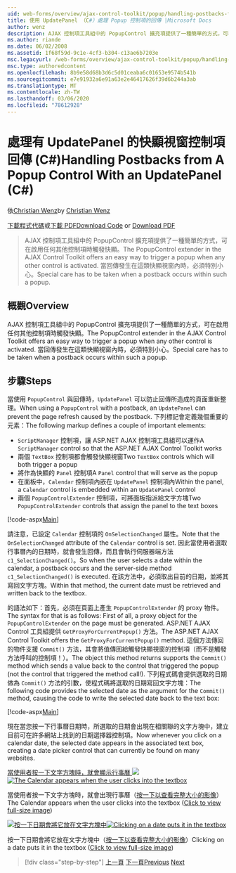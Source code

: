 ```yaml
---
uid: web-forms/overview/ajax-control-toolkit/popup/handling-postbacks-from-a-popup-control-with-an-updatepanel-cs
title: 使用 UpdatePanel （C#）處理 Popup 控制項的回傳 |Microsoft Docs
author: wenz
description: AJAX 控制項工具組中的 PopupControl 擴充項提供了一種簡單的方式，可在啟用任何其他控制項時觸發快顯。 必須特別小心 。
ms.author: riande
ms.date: 06/02/2008
ms.assetid: 1f68f59d-9c1e-4cf3-b304-c13ae6b7203e
msc.legacyurl: /web-forms/overview/ajax-control-toolkit/popup/handling-postbacks-from-a-popup-control-with-an-updatepanel-cs
msc.type: authoredcontent
ms.openlocfilehash: 8b9e58d68b3d6c5d01ceaba6c01653e9574b541b
ms.sourcegitcommit: e7e91932a6e91a63e2e46417626f39d6b244a3ab
ms.translationtype: MT
ms.contentlocale: zh-TW
ms.lasthandoff: 03/06/2020
ms.locfileid: "78612928"
---
```

# <a name="handling-postbacks-from-a-popup-control-with-an-updatepanel-c"></a><span data-ttu-id="c0ed7-104">處理有 UpdatePanel 的快顯視窗控制項回傳 (C#)</span><span class="sxs-lookup"><span data-stu-id="c0ed7-104">Handling Postbacks from A Popup Control With an UpdatePanel (C#)</span></span>

<span data-ttu-id="c0ed7-105">依[Christian Wenz](https://github.com/wenz)</span><span class="sxs-lookup"><span data-stu-id="c0ed7-105">by [Christian Wenz](https://github.com/wenz)</span></span>

<span data-ttu-id="c0ed7-106">[下載程式代碼](https://download.microsoft.com/download/9/3/f/93f8daea-bebd-4821-833b-95205389c7d0/PopupControl2.cs.zip)或[下載 PDF](https://download.microsoft.com/download/2/d/c/2dc10e34-6983-41d4-9c08-f78f5387d32b/popupcontrol2CS.pdf)</span><span class="sxs-lookup"><span data-stu-id="c0ed7-106">[Download Code](https://download.microsoft.com/download/9/3/f/93f8daea-bebd-4821-833b-95205389c7d0/PopupControl2.cs.zip) or [Download PDF](https://download.microsoft.com/download/2/d/c/2dc10e34-6983-41d4-9c08-f78f5387d32b/popupcontrol2CS.pdf)</span></span>

> <span data-ttu-id="c0ed7-107">AJAX 控制項工具組中的 PopupControl 擴充項提供了一種簡單的方式，可在啟用任何其他控制項時觸發快顯。</span><span class="sxs-lookup"><span data-stu-id="c0ed7-107">The PopupControl extender in the AJAX Control Toolkit offers an easy way to trigger a popup when any other control is activated.</span></span> <span data-ttu-id="c0ed7-108">當回傳發生在這類快顯視窗內時，必須特別小心。</span><span class="sxs-lookup"><span data-stu-id="c0ed7-108">Special care has to be taken when a postback occurs within such a popup.</span></span>

## <a name="overview"></a><span data-ttu-id="c0ed7-109">概觀</span><span class="sxs-lookup"><span data-stu-id="c0ed7-109">Overview</span></span>

<span data-ttu-id="c0ed7-110">AJAX 控制項工具組中的 PopupControl 擴充項提供了一種簡單的方式，可在啟用任何其他控制項時觸發快顯。</span><span class="sxs-lookup"><span data-stu-id="c0ed7-110">The PopupControl extender in the AJAX Control Toolkit offers an easy way to trigger a popup when any other control is activated.</span></span> <span data-ttu-id="c0ed7-111">當回傳發生在這類快顯視窗內時，必須特別小心。</span><span class="sxs-lookup"><span data-stu-id="c0ed7-111">Special care has to be taken when a postback occurs within such a popup.</span></span>

## <a name="steps"></a><span data-ttu-id="c0ed7-112">步驟</span><span class="sxs-lookup"><span data-stu-id="c0ed7-112">Steps</span></span>

<span data-ttu-id="c0ed7-113">當使用 `PopupControl` 與回傳時，`UpdatePanel` 可以防止回傳所造成的頁面重新整理。</span><span class="sxs-lookup"><span data-stu-id="c0ed7-113">When using a `PopupControl` with a postback, an `UpdatePanel` can prevent the page refresh caused by the postback.</span></span> <span data-ttu-id="c0ed7-114">下列標記會定義幾個重要的元素：</span><span class="sxs-lookup"><span data-stu-id="c0ed7-114">The following markup defines a couple of important elements:</span></span>

- <span data-ttu-id="c0ed7-115">`ScriptManager` 控制項，讓 ASP.NET AJAX 控制項工具組可以運作</span><span class="sxs-lookup"><span data-stu-id="c0ed7-115">A `ScriptManager` control so that the ASP.NET AJAX Control Toolkit works</span></span>
- <span data-ttu-id="c0ed7-116">兩個 `TextBox` 控制項都會觸發快顯視窗</span><span class="sxs-lookup"><span data-stu-id="c0ed7-116">Two `TextBox` controls which will both trigger a popup</span></span>
- <span data-ttu-id="c0ed7-117">將作為快顯的 `Panel` 控制項</span><span class="sxs-lookup"><span data-stu-id="c0ed7-117">A `Panel` control that will serve as the popup</span></span>
- <span data-ttu-id="c0ed7-118">在面板中，`Calendar` 控制項內嵌在 `UpdatePanel` 控制項內</span><span class="sxs-lookup"><span data-stu-id="c0ed7-118">Within the panel, a `Calendar` control is embedded within an `UpdatePanel` control</span></span>
- <span data-ttu-id="c0ed7-119">兩個 `PopupControlExtender` 控制項，可將面板指派給文字方塊</span><span class="sxs-lookup"><span data-stu-id="c0ed7-119">Two `PopupControlExtender` controls that assign the panel to the text boxes</span></span>

[!code-aspx[Main](handling-postbacks-from-a-popup-control-with-an-updatepanel-cs/samples/sample1.aspx)]

<span data-ttu-id="c0ed7-120">請注意，已設定 `Calendar` 控制項的 `OnSelectionChanged` 屬性。</span><span class="sxs-lookup"><span data-stu-id="c0ed7-120">Note that the `OnSelectionChanged` attribute of the `Calendar` control is set.</span></span> <span data-ttu-id="c0ed7-121">因此當使用者選取行事曆內的日期時，就會發生回傳，而且會執行伺服器端方法 `c1_SelectionChanged()`。</span><span class="sxs-lookup"><span data-stu-id="c0ed7-121">So when the user selects a date within the calendar, a postback occurs and the server-side method `c1_SelectionChanged()` is executed.</span></span> <span data-ttu-id="c0ed7-122">在該方法中，必須取出目前的日期，並將其寫回文字方塊。</span><span class="sxs-lookup"><span data-stu-id="c0ed7-122">Within that method, the current date must be retrieved and written back to the textbox.</span></span>

<span data-ttu-id="c0ed7-123">的語法如下：首先，必須在頁面上產生 `PopupControlExtender` 的 proxy 物件。</span><span class="sxs-lookup"><span data-stu-id="c0ed7-123">The syntax for that is as follows: First of all, a proxy object for the `PopupControlExtender` on the page must be generated.</span></span> <span data-ttu-id="c0ed7-124">ASP.NET AJAX Control 工具組提供 `GetProxyForCurrentPopup()` 方法。</span><span class="sxs-lookup"><span data-stu-id="c0ed7-124">The ASP.NET AJAX Control Toolkit offers the `GetProxyForCurrentPopup()` method.</span></span> <span data-ttu-id="c0ed7-125">這個方法傳回的物件支援 `Commit()` 方法，其會將值傳回給觸發快顯視窗的控制項（而不是觸發方法呼叫的控制項！）。</span><span class="sxs-lookup"><span data-stu-id="c0ed7-125">The object this method returns supports the `Commit()` method which sends a value back to the control that triggered the popup (not the control that triggered the method call!).</span></span> <span data-ttu-id="c0ed7-126">下列程式碼會提供選取的日期做為 `Commit()` 方法的引數，使程式碼將選取的日期寫回文字方塊：</span><span class="sxs-lookup"><span data-stu-id="c0ed7-126">The following code provides the selected date as the argument for the `Commit()` method, causing the code to write the selected date back to the text box:</span></span>

[!code-aspx[Main](handling-postbacks-from-a-popup-control-with-an-updatepanel-cs/samples/sample2.aspx)]

<span data-ttu-id="c0ed7-127">現在當您按一下行事曆日期時，所選取的日期會出現在相關聯的文字方塊中，建立目前可在許多網站上找到的日期選擇器控制項。</span><span class="sxs-lookup"><span data-stu-id="c0ed7-127">Now whenever you click on a calendar date, the selected date appears in the associated text box, creating a date picker control that can currently be found on many websites.</span></span>

<span data-ttu-id="c0ed7-128">[當使用者按一下文字方塊時，就會顯示行事曆 ![](handling-postbacks-from-a-popup-control-with-an-updatepanel-cs/_static/image2.png)](handling-postbacks-from-a-popup-control-with-an-updatepanel-cs/_static/image1.png)</span><span class="sxs-lookup"><span data-stu-id="c0ed7-128">[![The Calendar appears when the user clicks into the textbox](handling-postbacks-from-a-popup-control-with-an-updatepanel-cs/_static/image2.png)](handling-postbacks-from-a-popup-control-with-an-updatepanel-cs/_static/image1.png)</span></span>

<span data-ttu-id="c0ed7-129">當使用者按一下文字方塊時，就會出現行事曆（[按一下以查看完整大小的影像](handling-postbacks-from-a-popup-control-with-an-updatepanel-cs/_static/image3.png)）</span><span class="sxs-lookup"><span data-stu-id="c0ed7-129">The Calendar appears when the user clicks into the textbox ([Click to view full-size image](handling-postbacks-from-a-popup-control-with-an-updatepanel-cs/_static/image3.png))</span></span>

<span data-ttu-id="c0ed7-130">[![按一下日期會將它放在文字方塊中](handling-postbacks-from-a-popup-control-with-an-updatepanel-cs/_static/image5.png)](handling-postbacks-from-a-popup-control-with-an-updatepanel-cs/_static/image4.png)</span><span class="sxs-lookup"><span data-stu-id="c0ed7-130">[![Clicking on a date puts it in the textbox](handling-postbacks-from-a-popup-control-with-an-updatepanel-cs/_static/image5.png)](handling-postbacks-from-a-popup-control-with-an-updatepanel-cs/_static/image4.png)</span></span>

<span data-ttu-id="c0ed7-131">按一下日期會將它放在文字方塊中（[按一下以查看完整大小的影像](handling-postbacks-from-a-popup-control-with-an-updatepanel-cs/_static/image6.png)）</span><span class="sxs-lookup"><span data-stu-id="c0ed7-131">Clicking on a date puts it in the textbox ([Click to view full-size image](handling-postbacks-from-a-popup-control-with-an-updatepanel-cs/_static/image6.png))</span></span>

> [!div class="step-by-step"]
> <span data-ttu-id="c0ed7-132">[上一頁](using-multiple-popup-controls-cs.md)
> [下一頁](handling-postbacks-from-a-popup-control-without-an-updatepanel-cs.md)</span><span class="sxs-lookup"><span data-stu-id="c0ed7-132">[Previous](using-multiple-popup-controls-cs.md)
[Next](handling-postbacks-from-a-popup-control-without-an-updatepanel-cs.md)</span></span>
